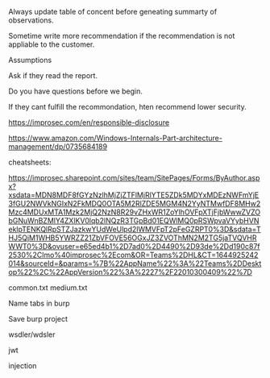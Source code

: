 



Always update table of concent before geneating summarty of observations.

Sometime write more recommendation if the recommendation is not appliable to the customer. 


Assumptions

Ask if they read the report.

Do you have questions before we begin. 

If they cant fulfill the recommondation, hten recommend lower security.

https://improsec.com/en/responsible-disclosure

https://www.amazon.com/Windows-Internals-Part-architecture-management/dp/0735684189

cheatsheets:

https://improsec.sharepoint.com/sites/team/SitePages/Forms/ByAuthor.aspx?xsdata=MDN8MDF8fGYzNzlhMjZjZTFlMjRlYTE5ZDk5MDYxMDEzNWFmYjE3fGU2NWVkNGIxN2FkMDQ0OTA5M2RlZDE5MGM4N2YyNTMwfDF8MHw2Mzc4MDUxMTA1Mzk2MjQ2NzN8R29vZHxWR1ZoYlhOVFpXTjFjbWwwZVZObGNuWnBZMlY4ZXlKV0lqb2lNQzR3TGpBd01EQWlMQ0pRSWpvaVYybHVNeklpTENKQlRpSTZJazkwYUdWeUlpd2lWMVFpT2pFeGZRPT0%3D&sdata=THJ5QjM1WHB5YWRZZ21ZbVFOVE56OGxJZ3ZVOThMN2M2TG5jaTVQVHRWWT0%3D&ovuser=e65ed4b1%2D7ad0%2D4490%2D93de%2Dd190c87f2530%2Clmo%40improsec%2Ecom&OR=Teams%2DHL&CT=1644925242014&sourceId=&params=%7B%22AppName%22%3A%22Teams%2DDesktop%22%2C%22AppVersion%22%3A%2227%2F22010300409%22%7D

common.txt
medium.txt

Name tabs in burp

Save burp project

wsdler/wdsler 

jwt 

injection 